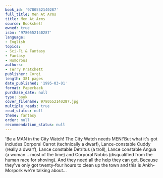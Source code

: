 ```yaml
---
book_id: '9780552140287'
full_title: Men At Arms
title: Men At Arms
source: Bookshelf
owned: true
isbn: '9780552140287'
language:
- English
topics:
- Sci-Fi & Fantasy
- Fantasy
- Humorous
authors:
- Terry Pratchett
publisher: Corgi
length: 381 pages
date_published: '1995-03-01'
format: Paperback
purchase_date: null
type: book
cover_filename: 9780552140287.jpg
multiple_reads: true
read_status: null
theme: fantasy
order: null
recommendation_status: null
---
```

'Be a MAN in the City Watch! The City Watch needs MEN!'But what it's got includes Corporal Carrot (technically a dwarf), Lance-constable Cuddy (really a dwarf), Lance constable Detritus (a troll), Lance constable Angua (a woman... most of the time) and Corporal Nobbs (disqualified from the human race for shoving).
And they need all the help they can get. Because they've only got twenty-four hours to clean up the town and this is Ankh-Morpork we're talking about...

